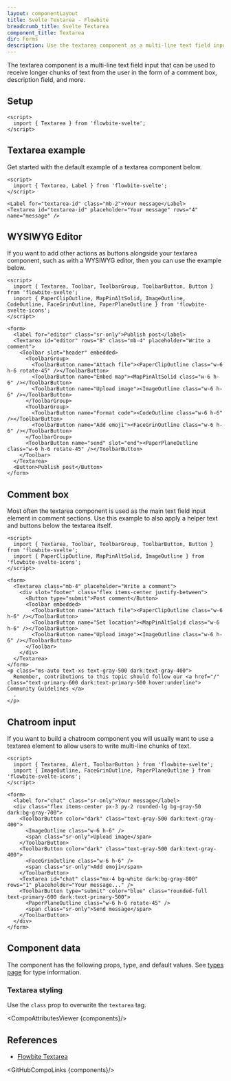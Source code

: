 ```yaml
---
layout: componentLayout
title: Svelte Textarea - Flowbite
breadcrumb_title: Svelte Textarea
component_title: Textarea
dir: Forms
description: Use the textarea component as a multi-line text field input and use it inside form elements available in multiple sizes, styles, and variants
---
```


<script>
  import { CompoAttributesViewer, DocBadgeList, GitHubCompoLinks, toKebabCase } from '../../utils'
  import { Badge, A } from '$lib'

  const components = 'Textarea'
</script>

The textarea component is a multi-line text field input that can be used to receive longer chunks of text from the user in the form of a comment box, description field, and more.

## Setup

```svelte example hideOutput
<script>
  import { Textarea } from 'flowbite-svelte';
</script>
```

## Textarea example

Get started with the default example of a textarea component below.

```svelte example
<script>
  import { Textarea, Label } from 'flowbite-svelte';
</script>

<Label for="textarea-id" class="mb-2">Your message</Label>
<Textarea id="textarea-id" placeholder="Your message" rows="4" name="message" />
```

## WYSIWYG Editor

If you want to add other actions as buttons alongside your textarea component, such as with a WYSIWYG editor, then you can use the example below.

```svelte example
<script>
  import { Textarea, Toolbar, ToolbarGroup, ToolbarButton, Button } from 'flowbite-svelte';
  import { PaperClipOutline, MapPinAltSolid, ImageOutline, CodeOutline, FaceGrinOutline, PaperPlaneOutline } from 'flowbite-svelte-icons';
</script>

<form>
  <label for="editor" class="sr-only">Publish post</label>
  <Textarea id="editor" rows="8" class="mb-4" placeholder="Write a comment">
    <Toolbar slot="header" embedded>
      <ToolbarGroup>
        <ToolbarButton name="Attach file"><PaperClipOutline class="w-6 h-6 rotate-45" /></ToolbarButton>
        <ToolbarButton name="Embed map"><MapPinAltSolid class="w-6 h-6" /></ToolbarButton>
        <ToolbarButton name="Upload image"><ImageOutline class="w-6 h-6" /></ToolbarButton>
      </ToolbarGroup>
      <ToolbarGroup>
        <ToolbarButton name="Format code"><CodeOutline class="w-6 h-6" /></ToolbarButton>
        <ToolbarButton name="Add emoji"><FaceGrinOutline class="w-6 h-6" /></ToolbarButton>
      </ToolbarGroup>
      <ToolbarButton name="send" slot="end"><PaperPlaneOutline class="w-6 h-6 rotate-45" /></ToolbarButton>
    </Toolbar>
  </Textarea>
  <Button>Publish post</Button>
</form>
```

## Comment box

Most often the textarea component is used as the main text field input element in comment sections. Use this example to also apply a helper text and buttons below the textarea itself.

```svelte example class="space-y-4"
<script>
  import { Textarea, Toolbar, ToolbarGroup, ToolbarButton, Button } from 'flowbite-svelte';
  import { PaperClipOutline, MapPinAltSolid, ImageOutline } from 'flowbite-svelte-icons';
</script>

<form>
  <Textarea class="mb-4" placeholder="Write a comment">
    <div slot="footer" class="flex items-center justify-between">
      <Button type="submit">Post comment</Button>
      <Toolbar embedded>
        <ToolbarButton name="Attach file"><PaperClipOutline class="w-6 h-6" /></ToolbarButton>
        <ToolbarButton name="Set location"><MapPinAltSolid class="w-6 h-6" /></ToolbarButton>
        <ToolbarButton name="Upload image"><ImageOutline class="w-6 h-6" /></ToolbarButton>
      </Toolbar>
    </div>
  </Textarea>
</form>
<p class="ms-auto text-xs text-gray-500 dark:text-gray-400">
  Remember, contributions to this topic should follow our <a href="/" class="text-primary-600 dark:text-primary-500 hover:underline"> Community Guidelines </a>
  .
</p>
```

## Chatroom input

If you want to build a chatroom component you will usually want to use a textarea element to allow users to write multi-line chunks of text.

```svelte example class="space-y-4"
<script>
  import { Textarea, Alert, ToolbarButton } from 'flowbite-svelte';
  import { ImageOutline, FaceGrinOutline, PaperPlaneOutline } from 'flowbite-svelte-icons';
</script>

<form>
  <label for="chat" class="sr-only">Your message</label>
  <div class="flex items-center px-3 py-2 rounded-lg bg-gray-50 dark:bg-gray-700">
    <ToolbarButton color="dark" class="text-gray-500 dark:text-gray-400">
      <ImageOutline class="w-6 h-6" />
      <span class="sr-only">Upload image</span>
    </ToolbarButton>
    <ToolbarButton color="dark" class="text-gray-500 dark:text-gray-400">
      <FaceGrinOutline class="w-6 h-6" />
      <span class="sr-only">Add emoji</span>
    </ToolbarButton>
    <Textarea id="chat" class="mx-4 bg-white dark:bg-gray-800" rows="1" placeholder="Your message..." />
    <ToolbarButton type="submit" color="blue" class="rounded-full text-primary-600 dark:text-primary-500">
      <PaperPlaneOutline class="w-6 h-6 rotate-45" />
      <span class="sr-only">Send message</span>
    </ToolbarButton>
  </div>
</form>
```

## Component data

The component has the following props, type, and default values. See [types page](/docs/pages/typescript) for type information.

### Textarea styling

Use the `class` prop to overwrite the `textarea` tag.

<CompoAttributesViewer {components}/>

## References

- [Flowbite Textarea](https://flowbite.com/docs/forms/textarea/)

<GitHubCompoLinks {components}/>
